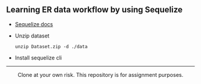 Learning ER data workflow by using Sequelize 
---------------------------------------------

* [Sequelize docs](https://sequelize.org/v5/)

* Unzip dataset 
  ```shell
  unzip Dataset.zip -d ./data
  ```
* Install sequelize cli 
---

<div align="center">
  Clone at your own risk. This repository is for assignment purposes.
</div>